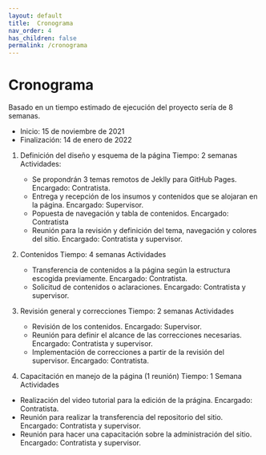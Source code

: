 ```yaml
---
layout: default
title:  Cronograma
nav_order: 4
has_children: false
permalink: /cronograma
---
```


# Cronograma
Basado en un tiempo estimado de ejecución del proyecto sería de 8 semanas. 
- Inicio: 15 de noviembre de 2021
- Finalización: 14 de enero de 2022


1. Definición del diseño y esquema de la página
    Tiempo: 2 semanas
    Actividades:
    - Se propondrán 3 temas remotos de Jeklly para GitHub Pages. Encargado: Contratista.
    - Entrega y recepción de los insumos y contenidos que se alojaran en la página. Encargado: Supervisor.
    - Popuesta de navegación y tabla de contenidos. Encargado: Contratista
    - Reunión para la revisión y  definición del tema, navegación y colores del sitio. Encargado: Contratista y supervisor.

2. Contenidos
    Tiempo: 4 semanas
    Actividades
    - Transferencia de contenidos a la página según la estructura escogida previamente. Encargado: Contratista.
    - Solicitud de contenidos o aclaraciones. Encargado: Contratista y supervisor.

3. Revisión general y correcciones 
    Tiempo: 2 semanas
    Actividades
    - Revisión de los contenidos. Encargado: Supervisor.
    - Reunión para definir el alcance de las correcciones necesarias. Encargado: Contratista y supervisor.
    - Implementación de correcciones a partir de la revisión del supervisor. Encargado: Contratista.

4. Capacitación en manejo de la página (1 reunión)
  Tiempo: 1 Semana
  Actividades
  - Realización del video tutorial para la edición de la prágina. Encargado: Contratista.
  - Reunión para realizar la transferencia del repositorio del sitio. Encargado: Contratista y supervisor.
  - Reunión para hacer una capacitación sobre la administración del sitio. Encargado: Contratista y supervisor.



